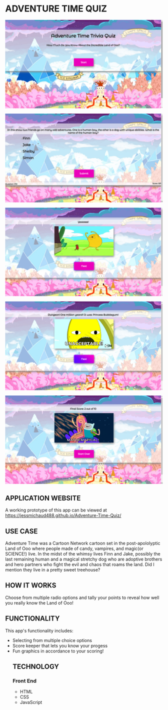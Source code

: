 <h1>ADVENTURE  TIME  QUIZ</h1>

![Home Page](https://github.com/jessmichaud488/Adventure-Time-Quiz/blob/master/images/AdventuretimeQuiz.png)

![Question Page](https://github.com/jessmichaud488/Adventure-Time-Quiz/blob/master/images/AdventuretimeQuestion.png)

![Positive Feedback Page](https://github.com/jessmichaud488/Adventure-Time-Quiz/blob/master/images/AdventuretimeJake.png)

![Negative Feedback Page](https://github.com/jessmichaud488/Adventure-Time-Quiz/blob/master/images/AdventuretimeLemongrab.png)

![Results Page](https://github.com/jessmichaud488/Adventure-Time-Quiz/blob/master/images/AdventuretimeResults.png)

<h2>APPLICATION WEBSITE</h2>
<p>A working prototype of this app can be viewed at <a href="https://jessmichaud488.github.io/Adventure-Time-Quiz/">https://jessmichaud488.github.io/Adventure-Time-Quiz/</a></p>

<h2>USE CASE</h2>
<p>Adventure Time was a Cartoon Network cartoon set in the post-apololyptic Land of Ooo where people made of candy, vampires, and magic(or SCIENCE!) live. In the midst of the whimsy lives Finn and Jake, possibly the last remaining human and a magical stretchy dog who are adoptive brothers and hero partners who fight the evil and chaos that roams the land. Did I mention they live in a pretty sweet treehouse?</p>

<h2>HOW IT WORKS</h2>
<p>Choose from multiple radio options and tally your points to reveal how well you really know the Land of Ooo!</p>

<h2>FUNCTIONALITY</h2>
<p>This app's functionality includes:</p>
<ul>
<li>Selecting from multiple choice options</li>
<li>Score keeper that lets you know your progess</li>
<li>Fun graphics in accordance to your scoring!</li>

<h2>TECHNOLOGY</h2>
<h3>Front End</h3>
<ul>
<li>HTML</li>
<li>CSS</li>
<li>JavaScript</li>
</ul>



